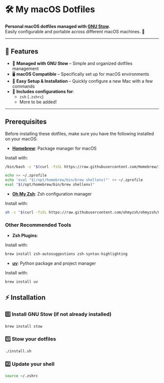 # 🛠️ My macOS Dotfiles

**Personal macOS dotfiles managed with [GNU Stow](https://www.gnu.org/software/stow/).**  
Easily configurable and portable across different macOS machines. 🍏

---

## 📌 Features

- 🔧 **Managed with GNU Stow** – Simple and organized dotfiles management
- 🖥️ **macOS Compatible** – Specifically set up for macOS environments
- 🚀 **Easy Setup & Installation** – Quickly configure a new Mac with a few commands
- 🌟 **Includes configurations for**:
  - `zsh` (`.zshrc`)
  - More to be added!

---

## Prerequisites

Before installing these dotfiles, make sure you have the following installed on your macOS:

- **[Homebrew](https://brew.sh/)**: Package manager for macOS

Install with:

```bash
/bin/bash -c "$(curl -fsSL https://raw.githubusercontent.com/Homebrew/install/HEAD/install.sh)"

echo >> ~/.zprofile
echo 'eval "$(/opt/homebrew/bin/brew shellenv)"' >> ~/.zprofile
eval "$(/opt/homebrew/bin/brew shellenv)"
```

- **[Oh My Zsh](https://ohmyz.sh/)**: Zsh configuration manager

Install with:

```bash
sh -c "$(curl -fsSL https://raw.githubusercontent.com/ohmyzsh/ohmyzsh/master/tools/install.sh)"
```

### Other Recommended Tools

- **Zsh Plugins**:

Install with:

```bash
brew install zsh-autosuggestions zsh-syntax-highlighting
```

- **[uv](https://docs.astral.sh/uv)**: Python package and project manager

Install with:

```bash
brew install uv
```

## ⚡ Installation

### 0️⃣ Install GNU Stow (if not already installed)

```bash
brew install stow
```

### 1️⃣ Stow your dotfiles

```bash
./install.sh
```

### 2️⃣ Update your shell

```bash
source ~/.zshrc
```
